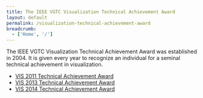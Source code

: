 ```yaml
---
title: The IEEE VGTC Visualization Technical Achievement Award
layout: default
permalink: /visualization-technical-achievement-award
breadcrumb:
  - ['Home', '/']
---
```


The IEEE VGTC Visualization Technical Achievement Award was established in 2004. It is given every year to recognize an individual for a seminal technical achievement in visualization.
      
* [VIS 2011 Technical Achievement Award](/about-us/awards/technical-achievement-award/vis-2011-technical-achievement-award)
* [VIS 2013 Technical Achievement Award](/about-us/awards/technical-achievement-award/vis-2013-technical-achievement-award)
* [VIS 2014 Technical Achievement Award](/about-us/awards/technical-achievement-award/vis-2014-technical-achievement-award)   
